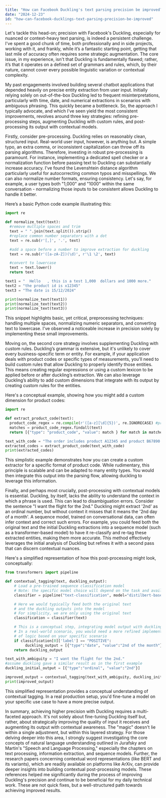 ```yaml
---
title: "How can Facebook Duckling's text parsing precision be improved?"
date: "2024-12-23"
id: "how-can-facebook-ducklings-text-parsing-precision-be-improved"
---
```


Let's tackle this head-on; precision with Facebook's Duckling, especially for nuanced or context-heavy text parsing, is indeed a persistent challenge. I've spent a good chunk of time, both professionally and in side projects, working with it, and frankly, while it’s a fantastic starting point, getting that last mile of accuracy often requires some strategic augmentation. The core issue, in my experience, isn't that Duckling is fundamentally flawed; rather, it’s that it operates on a defined set of grammars and rules, which, by their nature, cannot cover every possible linguistic variation or contextual complexity.

My past engagements involved building several chatbot applications that depended heavily on precise entity extraction from user input. Initially relying solely on out-of-the-box Duckling led to frequent misinterpretations, particularly with time, date, and numerical extractions in scenarios with ambiguous phrasing. This quickly became a bottleneck. So, the approach I typically advocate, and which I’ve seen yield the most consistent improvements, revolves around three key strategies: refining pre-processing steps, augmenting Duckling with custom rules, and post-processing its output with contextual models.

Firstly, consider pre-processing. Duckling relies on reasonably clean, structured input. Real-world user input, however, is anything but. A simple typo, an extra comma, or inconsistent capitalization can throw off its parsing algorithms. Therefore, investing in robust pre-processing is paramount. For instance, implementing a dedicated spell checker or a normalization function before passing text to Duckling can substantially increase accuracy. I’ve found the Levenshtein distance algorithm particularly useful for autocorrecting common typos and misspellings. We can also normalize number formats, ensuring consistency. Let's say, for example, a user types both "1,000" and "1000" within the same conversation - normalizing those inputs to be consistent allows Duckling to handle it better.

Here’s a basic Python code example illustrating this:

```python
import re

def normalize_text(text):
  #remove multiple spaces and trim
  text = " ".join(text.split()).strip()
  #replace common number separators with a dot
  text = re.sub(r'[,]', '.', text)

  #add a space before a number to improve extraction for duckling
  text = re.sub(r'([a-zA-Z])(\d)', r'\1 \2', text)

  #convert to lowercase
  text = text.lower()
  return text

text1 = "  Hello   , this is a test 1,000  dollars and 1000 more."
text2 = "the product id is x12345"
text3 = "The date is 15/12/2024"

print(normalize_text(text1))
print(normalize_text(text2))
print(normalize_text(text3))
```

This snippet highlights basic, yet critical, preprocessing techniques: handling multiple spaces, normalizing numeric separators, and converting text to lowercase. I've observed a noticeable increase in precision solely by implementing these small improvements.

Moving on, the second core strategy involves supplementing Duckling with custom rules. Duckling’s grammar is extensive, but it's unlikely to cover every business-specific term or entity. For example, if your application deals with product codes or specific types of measurements, you’ll need to build custom rules that allow Duckling to properly identify those entities. This means creating regular expressions or using a custom lexicon to be applied before or after duckling’s extraction. We can also leverage Duckling’s ability to add custom dimensions that integrate with its output by creating custom rules for the entities.

Here's a conceptual example, showing how you might add a custom dimension for product codes:

```python
import re

def extract_product_code(text):
  product_code_regex = re.compile(r'([a-z][\d]{5})', re.IGNORECASE) #product code pattern
  matches = product_code_regex.findall(text)
  return [{"type": "product_code", "value": match } for match in matches]

text_with_code = "The order includes product A12345 and product B67890."
extracted_codes = extract_product_code(text_with_code)
print(extracted_codes)
```

This simplistic example demonstrates how you can create a custom extractor for a specific format of product code. While rudimentary, this principle is scalable and can be adapted to many entity types. You would then integrate this output into the parsing flow, allowing duckling to leverage this information.

Finally, and perhaps most crucially, post-processing with contextual models is essential. Duckling, by itself, lacks the ability to understand the context in which a phrase is used. This can lead to disambiguation errors. Consider the sentence "I want the flight for the 2nd." Duckling might extract '2nd' as an ordinal number, but without context it misses that it means the '2nd day of a month'. A sequence model, trained on conversational data, can often infer context and correct such errors. For example, you could feed both the original text and the initial Duckling extractions into a sequence model (such as a transformer-based model) to have it re-classify and re-tag these extracted entities, making them more accurate. This method effectively leverages the initial analysis of Duckling but refines it with a second pass that can discern contextual nuances.

Here's a simplified representation of how this post-processing might look, conceptually:

```python
from transformers import pipeline

def contextual_tagging(text, duckling_output):
    # Load a pre-trained sequence classification model
    # Note: the specific model choice will depend on the task and available resources
    classifier = pipeline("text-classification", model="distilbert-base-uncased-finetuned-sst-2-english")

    # Here we would typically feed both the original text
    # and the duckling outputs into the model
    # For simplicity, we are only using the original text
    classification = classifier(text)

    # This is a conceptual step, integrating model output with duckling output.
    # In a real-world scenario, you would need a more refined implementation
    # of logic based on your specific scenario
    if classification[0]['label'] == "POSITIVE":
         duckling_output = [{"type":"date", "value":"2nd of the month"}] #a very basic hypothetical
    return duckling_output

text_with_ambiguity = "I want the flight for the 2nd."
#assume duckling gave a similar result as in the first example
duckling_initial_output = [{"type":"ordinal", "value":"2nd"}]

improved_output = contextual_tagging(text_with_ambiguity, duckling_initial_output)
print(improved_output)
```

This simplified representation provides a conceptual understanding of contextual tagging. In a real production setup, you'd fine-tune a model on your specific use case to have a more precise output.

In summary, achieving higher precision with Duckling requires a multi-faceted approach. It's not solely about fine-tuning Duckling itself but, rather, about strategically improving the quality of input it receives and augmenting its output with contextual awareness. The "magic" doesn't lie within a single adjustment, but within this layered strategy. For those delving deeper into this area, I strongly suggest investigating the core concepts of natural language understanding outlined in Jurafsky and Martin's "Speech and Language Processing," especially the chapters on text processing, information extraction, and sequence models. Further, the research papers concerning contextual word representations (like BERT and its variants), which are readily available on platforms like ArXiv, can provide deeper insights into building contextual post-processing models. These references helped me significantly during the process of improving Duckling's precision and continue to be beneficial for my daily technical work. These are not quick fixes, but a well-structured path towards achieving improved results.
